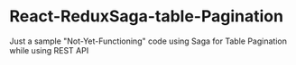 # React-ReduxSaga-table-Pagination
Just a sample "Not-Yet-Functioning" code using Saga for Table Pagination while using REST API
